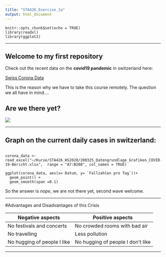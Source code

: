 ```yaml
---
title: "STA426_Exercise_1a"
output: html_document
---
```


```{r setup, include=FALSE}
knitr::opts_chunk$set(echo = TRUE)
library(readxl)
library(ggplot2)
```

***

## Welcome to my first repository

Check out the recent data on the **covid19 pandemic** in switzerland here:

[Swiss Corona Data](https://www.corona-data.ch/>)

This is the reason why we have to take this course remotely. The question we all have in mind....


## Are we there yet?

![](C:\Users\fine_\Documents\Kurse\STA426_HS2020/picture_coronapandemia.png)

***


## Graph on the current daily cases in switzerland:

```{r graph corona}

corona_data <- read_excel("~/Kurse/STA426_HS2020/200325_Datengrundlage_Grafiken_COVID-19-Bericht.xlsx",  range = "A7:B208", col_names = TRUE)

ggplot(corona_data, aes(x= Datum, y= `Fallzahlen pro Tag`))+
  geom_point() +
  geom_smooth(span =0.1)
```

So the answer is *nope*, we are not there yet, second wave welcome.

***

#Advantages and Disadvantages of this Crisis


Negative aspects | Positive aspects
---| ---
No festivals and concerts | No crowded rooms with bad air
No travelling | Less pollution
No hugging of people I like | No hugging of people I don't like

***
